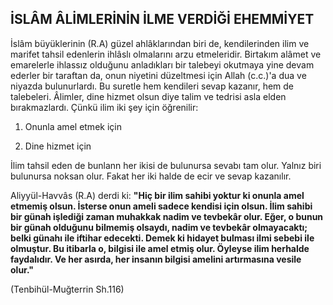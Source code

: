 ## İSLÂM ÂLİMLERİNİN İLME VERDİĞİ EHEMMİYET

İslâm büyüklerinin (R.A) güzel ahlâklarından biri de, kendilerinden ilim ve marifet tahsil edenlerin ihlâslı ol­malarını arzu etmeleridir. Birtakım alâmet ve ema­relerle ihlassız olduğunu anladıkları bir talebeyi okut­maya yine devam ederler bir taraftan da, onun niyetini düzeltmesi için Allah (c.c.)'a dua ve niyazda bulunur­lardı. Bu suretle hem kendileri sevap kazanır, hem de talebeleri. Âlimler, dine hizmet olsun diye talim ve ted­risi asla elden bırakmazlardı. Çünkü ilim iki şey için öğ­renilir:

1) Onunla amel etmek için

2) Dine hizmet için

İlim tahsil eden de bunlann her ikisi de bulunursa se­vabı tam olur. Yalnız biri bulunursa noksan olur. Fakat her iki halde de ecir ve sevap kazanılır.

Aliyyül-Havvâs (R.A) derdi ki: **"Hiç bir ilim sahibi yoktur ki onunla amel etmemiş olsun. İsterse onun ameli sadece kendisi için olsun. İlim sahibi bir günah işlediği zaman muhakkak nadim ve tevbekâr olur. Eğer, o bunun bir günah olduğunu bilmemiş olsaydı, nadim ve tevbekâr olmayacaktı; belki günahı ile ifti­har edecekti. Demek ki hidayet bulması ilmi sebebi ile olmuştur. Bu itibarla o, bilgisi ile amel etmiş olur. Öyleyse ilim herhalde faydalıdır. Ve her asırda, her insanın bilgisi amelini artırmasına vesile olur."**

(Tenbihül-Muğterrin Sh.116)
